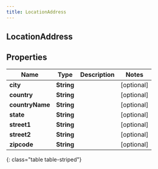 ```yaml
---
title: LocationAddress
---
```

## LocationAddress

## Properties

|Name | Type | Description | Notes|
|------------ | ------------- | ------------- | -------------|
| **city** | **String** |  | [optional] |
| **country** | **String** |  | [optional] |
| **countryName** | **String** |  | [optional] |
| **state** | **String** |  | [optional] |
| **street1** | **String** |  | [optional] |
| **street2** | **String** |  | [optional] |
| **zipcode** | **String** |  | [optional] |
{: class="table table-striped"}


